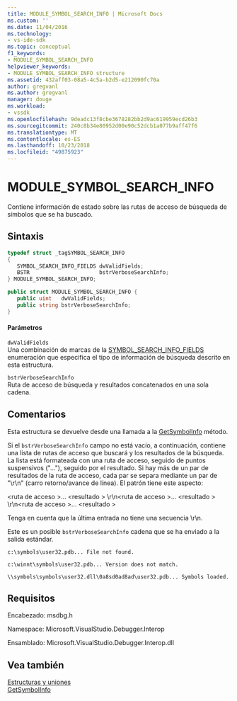```yaml
---
title: MODULE_SYMBOL_SEARCH_INFO | Microsoft Docs
ms.custom: ''
ms.date: 11/04/2016
ms.technology:
- vs-ide-sdk
ms.topic: conceptual
f1_keywords:
- MODULE_SYMBOL_SEARCH_INFO
helpviewer_keywords:
- MODULE_SYMBOL_SEARCH_INFO structure
ms.assetid: 432aff03-08a5-4c5a-b2d5-e212090fc70a
author: gregvanl
ms.author: gregvanl
manager: douge
ms.workload:
- vssdk
ms.openlocfilehash: 9deadc13f8cbe3678282bb2d9ac619959ecd26b3
ms.sourcegitcommit: 240c8b34e80952d00e90c52dcb1a077b9aff47f6
ms.translationtype: MT
ms.contentlocale: es-ES
ms.lasthandoff: 10/23/2018
ms.locfileid: "49875923"
---
```

# <a name="modulesymbolsearchinfo"></a>MODULE_SYMBOL_SEARCH_INFO
Contiene información de estado sobre las rutas de acceso de búsqueda de símbolos que se ha buscado.  
  
## <a name="syntax"></a>Sintaxis  
  
```cpp  
typedef struct _tagSYMBOL_SEARCH_INFO  
{  
   SYMBOL_SEARCH_INFO_FIELDS dwValidFields;  
   BSTR                      bstrVerboseSearchInfo;  
} MODULE_SYMBOL_SEARCH_INFO;  
```  
  
```csharp  
public struct MODULE_SYMBOL_SEARCH_INFO {  
   public uint   dwValidFields;  
   public string bstrVerboseSearchInfo;  
}  
```  
  
#### <a name="parameters"></a>Parámetros  
 `dwValidFields`  
 Una combinación de marcas de la [SYMBOL_SEARCH_INFO_FIELDS](../../../extensibility/debugger/reference/symbol-search-info-fields.md) enumeración que especifica el tipo de información de búsqueda descrito en esta estructura.  
  
 `bstrVerboseSearchInfo`  
 Ruta de acceso de búsqueda y resultados concatenados en una sola cadena.  
  
## <a name="remarks"></a>Comentarios  
 Esta estructura se devuelve desde una llamada a la [GetSymbolInfo](../../../extensibility/debugger/reference/idebugmodule3-getsymbolinfo.md) método.  
  
 Si el `bstrVerboseSearchInfo` campo no está vacío, a continuación, contiene una lista de rutas de acceso que buscará y los resultados de la búsqueda. La lista está formateada con una ruta de acceso, seguido de puntos suspensivos ("..."), seguido por el resultado. Si hay más de un par de resultados de la ruta de acceso, cada par se separa mediante un par de "\r\n" (carro retorno/avance de línea). El patrón tiene este aspecto:  
  
 \<ruta de acceso >... \<resultado > \r\n\<ruta de acceso >... \<resultado > \r\n\<ruta de acceso >... \<resultado >  
  
 Tenga en cuenta que la última entrada no tiene una secuencia \r\n.  
  
 Este es un posible `bstrVerboseSearchInfo` cadena que se ha enviado a la salida estándar.  
  
 `c:\symbols\user32.pdb... File not found.`  
  
 `c:\winnt\symbols\user32.pdb... Version does not match.`  
  
 `\\symbols\symbols\user32.dll\0a8sd0ad8ad\user32.pdb... Symbols loaded.`  
  
## <a name="requirements"></a>Requisitos  
 Encabezado: msdbg.h  
  
 Namespace: Microsoft.VisualStudio.Debugger.Interop  
  
 Ensamblado: Microsoft.VisualStudio.Debugger.Interop.dll  
  
## <a name="see-also"></a>Vea también  
 [Estructuras y uniones](../../../extensibility/debugger/reference/structures-and-unions.md)   
 [GetSymbolInfo](../../../extensibility/debugger/reference/idebugmodule3-getsymbolinfo.md)